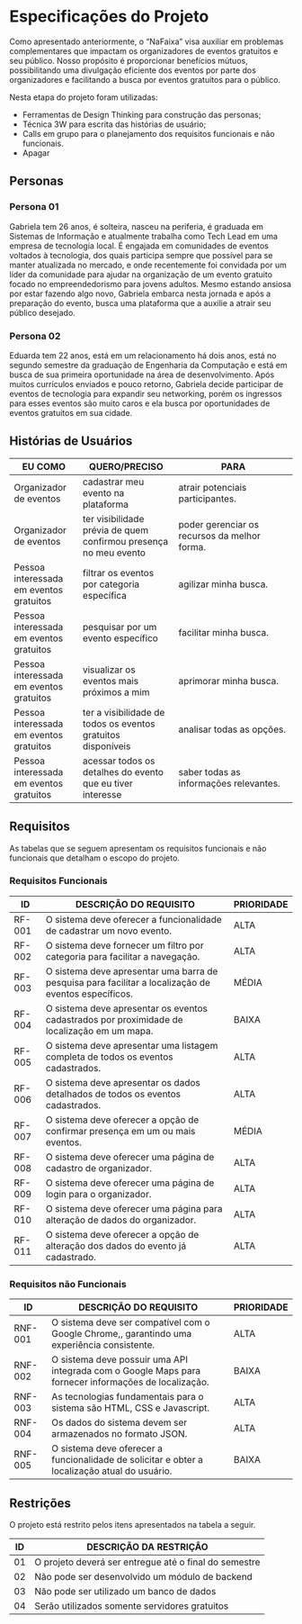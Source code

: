 # Especificações do Projeto

Como apresentado anteriormente, o “NaFaixa” visa auxiliar em problemas complementares que impactam os organizadores de eventos gratuitos e seu público. Nosso propósito é proporcionar benefícios mútuos, possibilitando uma divulgação eficiente dos eventos por parte dos organizadores e facilitando a busca por eventos gratuitos para o público.

Nesta etapa do projeto foram utilizadas:

- Ferramentas de Design Thinking para construção das personas;
- Técnica 3W para escrita das histórias de usuário;
- Calls em grupo para o planejamento dos requisitos funcionais e não funcionais.
- Apagar


## Personas

### Persona 01

Gabriela tem 26 anos, é solteira, nasceu na periferia, é graduada em Sistemas de Informação e atualmente trabalha como Tech Lead em uma empresa de tecnologia local. É engajada em comunidades de eventos voltados à tecnologia, dos quais participa sempre que possível para se manter atualizada no mercado, e onde recentemente foi convidada por um líder da comunidade para ajudar na organização de um evento gratuito focado no empreendedorismo para jovens adultos. Mesmo estando ansiosa por estar fazendo algo novo, Gabriela embarca nesta jornada e após a preparação do evento, busca uma plataforma que a auxilie a atrair seu público desejado.

### Persona 02

Eduarda tem 22 anos, está em um relacionamento há dois anos, está no segundo semestre da graduação de Engenharia da Computação e está em busca de sua primeira oportunidade na área de desenvolvimento. Após muitos currículos enviados e pouco retorno, Gabriela decide participar de eventos de tecnologia para expandir seu networking, porém os ingressos para esses eventos são muito caros e ela busca por oportunidades de eventos gratuitos em sua cidade. 


## Histórias de Usuários
| EU COMO | QUERO/PRECISO | PARA |
| --- | --- | --- |
| Organizador de eventos | cadastrar meu evento na plataforma | atrair potenciais participantes. |
| Organizador de eventos | ter visibilidade prévia de quem confirmou presença no meu evento | poder gerenciar os recursos da melhor forma. |
| Pessoa interessada em eventos gratuitos | filtrar os eventos por categoria específica | agilizar minha busca. |
| Pessoa interessada em eventos gratuitos | pesquisar por um evento específico | facilitar minha busca. |
| Pessoa interessada em eventos gratuitos | visualizar os eventos mais próximos a mim | aprimorar minha busca. |
| Pessoa interessada em eventos gratuitos | ter a visibilidade de todos os eventos gratuitos disponíveis | analisar todas as opções. |
| Pessoa interessada em eventos gratuitos | acessar todos os detalhes do evento que eu tiver interesse | saber todas as informações relevantes. |


## Requisitos

As tabelas que se seguem apresentam os requisitos funcionais e não funcionais que detalham o escopo do projeto.

### Requisitos Funcionais

| ID | DESCRIÇÃO DO REQUISITO | PRIORIDADE |
| --- | --- | --- |
| RF-001 | O sistema deve oferecer a funcionalidade de cadastrar um novo evento. | ALTA |
| RF-002 | O sistema deve fornecer um filtro por categoria para facilitar a navegação. | ALTA |
| RF-003 | O sistema deve apresentar uma barra de pesquisa para facilitar a localização de eventos específicos. | MÉDIA |
| RF-004 | O sistema deve apresentar os eventos cadastrados por proximidade de localização em um mapa. | BAIXA |
| RF-005 | O sistema deve apresentar uma listagem completa de todos os eventos cadastrados. | ALTA |
| RF-006 | O sistema deve apresentar os dados detalhados de todos os eventos cadastrados. | ALTA |
| RF-007 | O sistema deve oferecer a opção de confirmar presença em um ou mais eventos. | MÉDIA |
| RF-008 | O sistema deve oferecer uma página de cadastro de organizador. | ALTA |
| RF-009 | O sistema deve oferecer uma página de login para o organizador. | ALTA |
| RF-010 | O sistema deve oferecer uma página para alteração de dados do organizador. | ALTA |
| RF-011 | O sistema deve oferecer a opção de alteração dos dados do evento já cadastrado. | ALTA |


### Requisitos não Funcionais

| ID | DESCRIÇÃO DO REQUISITO | PRIORIDADE |
| --- | --- | --- |
| RNF-001 | O sistema deve ser compatível com o Google Chrome,, garantindo uma experiência consistente. | ALTA |
| RNF-002 | O sistema deve possuir uma API integrada com o Google Maps para fornecer informações de localização. | BAIXA |
| RNF-003 | As tecnologias fundamentais para o sistema são HTML, CSS e Javascript. | ALTA |
| RNF-004 | Os dados do sistema devem ser armazenados no formato JSON. | ALTA |
| RNF-005 | O sistema deve oferecer a funcionalidade de solicitar e obter a localização atual do usuário. | BAIXA |


## Restrições

O projeto está restrito pelos itens apresentados na tabela a seguir.

| ID | DESCRIÇÃO DA RESTRIÇÃO |
| --- | --- |
| 01 | O projeto deverá ser entregue até o final do semestre |
| 02 | Não pode ser desenvolvido um módulo de backend |
| 03 | Não pode ser utilizado um banco de dados |
| 04 | Serão utilizados somente servidores gratuitos |
